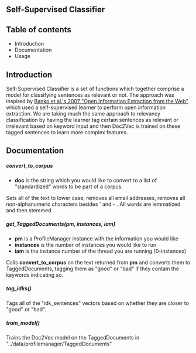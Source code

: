 **Self-Supervised Classifier**
----------------------

## Table of contents
* Introduction
* Documentation
* Usage

## Introduction

Self-Supervised Classifier is a set of functions which together comprise a model for classifying sentences as relevant or not. The approach was inspired by [Banko et al.'s 2007 "Open Information Extraction from the Web"](https://www.aaai.org/Papers/IJCAI/2007/IJCAI07-429.pdf) which used a self-supervised learner to perform open information extraction. We are taking much the same approach to relevancy classification by having the learner tag certain sentences as relevant or irrelevant based on keyword input and then Doc2Vec is trained on these tagged sentences to learn more complex features.

## Documentation

##### convert_to_corpus

* **doc** is the string which you would like to convert to a list of "standardized" words to be part of a corpus.

Sets all of the text to lower case, removes all email addresses, removes all non-alphanumeric characters besides ' and - . All words are lemmatized and then stemmed.

##### get_TaggedDocuments(pm, instances, iam)

* **pm** is a ProfileManager instance with the information you would like
* **instances** is the number of instances you would like to run
* **iam** is the instance number of the thread you are running [0-instances)

Calls **convert_to_corpus** on the text returned from **pm** and converts them to TaggedDocuments, tagging them as "good" or "bad" if they contain the keywords indicating so.

##### tag_idks()

Tags all of the "idk_sentences" vectors based on whether they are closer to "good" or "bad".

##### train_model()

Trains the Doc2Vec model on the TaggedDocuments in "../data/profilemanager/TaggedDocuments"
